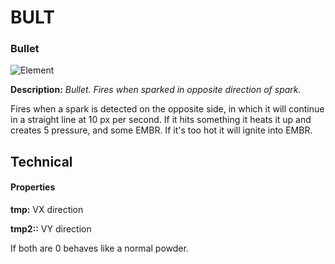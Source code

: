 # BULT
### Bullet

![Element](https://i.imgur.com/gb7FERD.gif)

**Description:**  *Bullet. Fires when sparked in opposite direction of spark.*

Fires when a spark is detected on the opposite side, in which it will continue in a straight line at 10 px per second. If it hits something it heats it up and creates 5 pressure, and some EMBR. If it's too hot it will ignite into EMBR.

## Technical
#### Properties
**tmp:** VX direction

**tmp2::** VY direction

If both are 0 behaves like a normal powder.
